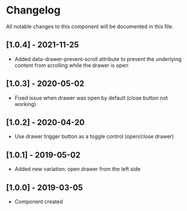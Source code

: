 # Changelog
All notable changes to this component will be documented in this file.

## [1.0.4] - 2021-11-25
- Added data-drawer-prevent-scroll attribute to prevent the underlying content from scrolling while the drawer is open

## [1.0.3] - 2020-05-02
- Fixed issue when drawer was open by default (close button not working)

## [1.0.2] - 2020-04-20
- Use drawer trigger button as a toggle control (open/close drawer)

## [1.0.1] - 2019-05-02
- Added new variation: open drawer from the left side

## [1.0.0] - 2019-03-05
- Component created
